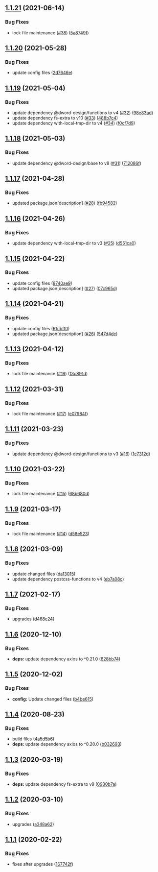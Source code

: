 ## [1.1.21](https://github.com/dword-design/atomizer-plugin-vertical-rhythm/compare/v1.1.20...v1.1.21) (2021-06-14)


### Bug Fixes

* lock file maintenance ([#38](https://github.com/dword-design/atomizer-plugin-vertical-rhythm/issues/38)) ([5a8749f](https://github.com/dword-design/atomizer-plugin-vertical-rhythm/commit/5a8749fc64127e30c95ee9982122918fd6027e85))

## [1.1.20](https://github.com/dword-design/atomizer-plugin-vertical-rhythm/compare/v1.1.19...v1.1.20) (2021-05-28)


### Bug Fixes

* update config files ([2d7646e](https://github.com/dword-design/atomizer-plugin-vertical-rhythm/commit/2d7646ef835f0c07ddfd8183061f6f7cd33e9a92))

## [1.1.19](https://github.com/dword-design/atomizer-plugin-vertical-rhythm/compare/v1.1.18...v1.1.19) (2021-05-04)


### Bug Fixes

* update dependency @dword-design/functions to v4 ([#32](https://github.com/dword-design/atomizer-plugin-vertical-rhythm/issues/32)) ([98e83ad](https://github.com/dword-design/atomizer-plugin-vertical-rhythm/commit/98e83ada3a8118ec83d1bf93f368b01b49ed7b17))
* update dependency fs-extra to v10 ([#33](https://github.com/dword-design/atomizer-plugin-vertical-rhythm/issues/33)) ([488b7c4](https://github.com/dword-design/atomizer-plugin-vertical-rhythm/commit/488b7c420960254372c50d7b7f76e3312e5246d0))
* update dependency with-local-tmp-dir to v4 ([#34](https://github.com/dword-design/atomizer-plugin-vertical-rhythm/issues/34)) ([f0cf7d9](https://github.com/dword-design/atomizer-plugin-vertical-rhythm/commit/f0cf7d9b692b74dca686d9c79c3430c6db15340c))

## [1.1.18](https://github.com/dword-design/atomizer-plugin-vertical-rhythm/compare/v1.1.17...v1.1.18) (2021-05-03)


### Bug Fixes

* update dependency @dword-design/base to v8 ([#31](https://github.com/dword-design/atomizer-plugin-vertical-rhythm/issues/31)) ([712086f](https://github.com/dword-design/atomizer-plugin-vertical-rhythm/commit/712086f99a1de2c5b418867e640f20aba2629e07))

## [1.1.17](https://github.com/dword-design/atomizer-plugin-vertical-rhythm/compare/v1.1.16...v1.1.17) (2021-04-28)


### Bug Fixes

* updated package.json[description] ([#28](https://github.com/dword-design/atomizer-plugin-vertical-rhythm/issues/28)) ([fb94582](https://github.com/dword-design/atomizer-plugin-vertical-rhythm/commit/fb94582f98901ca7dd7dc0d2907f53bc8e3da9c2))

## [1.1.16](https://github.com/dword-design/atomizer-plugin-vertical-rhythm/compare/v1.1.15...v1.1.16) (2021-04-26)


### Bug Fixes

* update dependency with-local-tmp-dir to v3 ([#25](https://github.com/dword-design/atomizer-plugin-vertical-rhythm/issues/25)) ([d551ca0](https://github.com/dword-design/atomizer-plugin-vertical-rhythm/commit/d551ca0c9a72e9167307764bd4c5016d8a9d3b14))

## [1.1.15](https://github.com/dword-design/atomizer-plugin-vertical-rhythm/compare/v1.1.14...v1.1.15) (2021-04-22)


### Bug Fixes

* update config files ([8740ae9](https://github.com/dword-design/atomizer-plugin-vertical-rhythm/commit/8740ae9c2bfba1f572b48d192c59caeab6081974))
* updated package.json[description] ([#27](https://github.com/dword-design/atomizer-plugin-vertical-rhythm/issues/27)) ([07c965d](https://github.com/dword-design/atomizer-plugin-vertical-rhythm/commit/07c965dda6905d1797e648eb5d72b131b7fe6b96))

## [1.1.14](https://github.com/dword-design/atomizer-plugin-vertical-rhythm/compare/v1.1.13...v1.1.14) (2021-04-21)


### Bug Fixes

* update config files ([61cbff0](https://github.com/dword-design/atomizer-plugin-vertical-rhythm/commit/61cbff025786ce6a1517c1746c7836f84b78d350))
* updated package.json[description] ([#26](https://github.com/dword-design/atomizer-plugin-vertical-rhythm/issues/26)) ([547d4dc](https://github.com/dword-design/atomizer-plugin-vertical-rhythm/commit/547d4dcc8a717be328053ccf8baa70659de389e8))

## [1.1.13](https://github.com/dword-design/atomizer-plugin-vertical-rhythm/compare/v1.1.12...v1.1.13) (2021-04-12)


### Bug Fixes

* lock file maintenance ([#19](https://github.com/dword-design/atomizer-plugin-vertical-rhythm/issues/19)) ([13c891d](https://github.com/dword-design/atomizer-plugin-vertical-rhythm/commit/13c891d4d66117b244219cceccde8f8492c41703))

## [1.1.12](https://github.com/dword-design/atomizer-plugin-vertical-rhythm/compare/v1.1.11...v1.1.12) (2021-03-31)


### Bug Fixes

* lock file maintenance ([#17](https://github.com/dword-design/atomizer-plugin-vertical-rhythm/issues/17)) ([e07984f](https://github.com/dword-design/atomizer-plugin-vertical-rhythm/commit/e07984f16f9ed1bc06ec544ebb4c26623033c0dd))

## [1.1.11](https://github.com/dword-design/atomizer-plugin-vertical-rhythm/compare/v1.1.10...v1.1.11) (2021-03-23)


### Bug Fixes

* update dependency @dword-design/functions to v3 ([#16](https://github.com/dword-design/atomizer-plugin-vertical-rhythm/issues/16)) ([1c7312d](https://github.com/dword-design/atomizer-plugin-vertical-rhythm/commit/1c7312d3b55c54629586702c2cd77f3a8fe22844))

## [1.1.10](https://github.com/dword-design/atomizer-plugin-vertical-rhythm/compare/v1.1.9...v1.1.10) (2021-03-22)


### Bug Fixes

* lock file maintenance ([#15](https://github.com/dword-design/atomizer-plugin-vertical-rhythm/issues/15)) ([68b680d](https://github.com/dword-design/atomizer-plugin-vertical-rhythm/commit/68b680d0d6f760dc027c96a076ce0770df6a29f7))

## [1.1.9](https://github.com/dword-design/atomizer-plugin-vertical-rhythm/compare/v1.1.8...v1.1.9) (2021-03-17)


### Bug Fixes

* lock file maintenance ([#14](https://github.com/dword-design/atomizer-plugin-vertical-rhythm/issues/14)) ([d58e523](https://github.com/dword-design/atomizer-plugin-vertical-rhythm/commit/d58e5232f63109c80b7001cc00aa855453a936e0))

## [1.1.8](https://github.com/dword-design/atomizer-plugin-vertical-rhythm/compare/v1.1.7...v1.1.8) (2021-03-09)


### Bug Fixes

* update changed files ([da13015](https://github.com/dword-design/atomizer-plugin-vertical-rhythm/commit/da13015a5b3b258a997a1e85fd0a403a5a99ecef))
* update dependency postcss-functions to v4 ([eb7a08c](https://github.com/dword-design/atomizer-plugin-vertical-rhythm/commit/eb7a08c6d8f794b3e550cf96d9761b1a882ad379))

## [1.1.7](https://github.com/dword-design/atomizer-plugin-vertical-rhythm/compare/v1.1.6...v1.1.7) (2021-02-17)


### Bug Fixes

* upgrades ([d468e24](https://github.com/dword-design/atomizer-plugin-vertical-rhythm/commit/d468e241dff57430b0ec536e81e0bd0b7deb8808))

## [1.1.6](https://github.com/dword-design/atomizer-plugin-vertical-rhythm/compare/v1.1.5...v1.1.6) (2020-12-10)


### Bug Fixes

* **deps:** update dependency axios to ^0.21.0 ([828bb74](https://github.com/dword-design/atomizer-plugin-vertical-rhythm/commit/828bb7497e19d16b14e9d6f1c17ae7558c224747))

## [1.1.5](https://github.com/dword-design/atomizer-plugin-vertical-rhythm/compare/v1.1.4...v1.1.5) (2020-12-02)


### Bug Fixes

* **config:** Update changed files ([b4be615](https://github.com/dword-design/atomizer-plugin-vertical-rhythm/commit/b4be615aa692ab8c09ee9843d5ee086f15e3bc18))

## [1.1.4](https://github.com/dword-design/atomizer-plugin-vertical-rhythm/compare/v1.1.3...v1.1.4) (2020-08-23)


### Bug Fixes

* build files ([4a5d5b6](https://github.com/dword-design/atomizer-plugin-vertical-rhythm/commit/4a5d5b658795ab9896ab40545502f0381ed2ac23))
* **deps:** update dependency axios to ^0.20.0 ([b032693](https://github.com/dword-design/atomizer-plugin-vertical-rhythm/commit/b03269343744289ba94f57a6cafbce604002b87b))

## [1.1.3](https://github.com/dword-design/atomizer-plugin-vertical-rhythm/compare/v1.1.2...v1.1.3) (2020-03-19)


### Bug Fixes

* **deps:** update dependency fs-extra to v9 ([0930b7a](https://github.com/dword-design/atomizer-plugin-vertical-rhythm/commit/0930b7a5cd064b210798e4dcace372dcc376160c))

## [1.1.2](https://github.com/dword-design/atomizer-plugin-vertical-rhythm/compare/v1.1.1...v1.1.2) (2020-03-10)


### Bug Fixes

* upgrades ([a348a62](https://github.com/dword-design/atomizer-plugin-vertical-rhythm/commit/a348a625d3cfad654511c93cac9170d2b5a22e60))

## [1.1.1](https://github.com/dword-design/atomizer-plugin-vertical-rhythm/compare/v1.1.0...v1.1.1) (2020-02-22)


### Bug Fixes

* fixes after upgrades ([167742f](https://github.com/dword-design/atomizer-plugin-vertical-rhythm/commit/167742fdcfdae04b5570307534fcc48b24bf558e))
